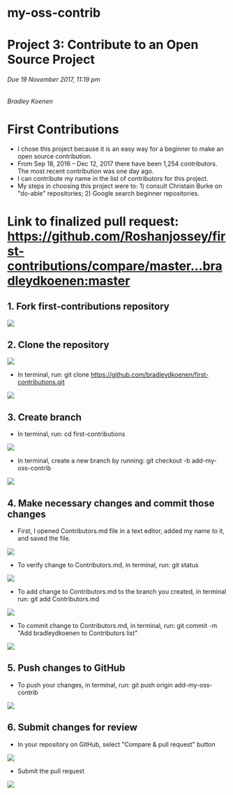 # my-oss-contrib
# Project 3: Contribute to an Open Source Project
###### Due 19 November 2017, 11:19 pm
###### Bradley Koenen
# First Contributions
  - I chose this project because it is an easy way for a beginner to make an open source contribution.  
  - From Sep 18, 2016 – Dec 12, 2017 there have been 1,254 contributors.  The most recent contribution was one day ago. 
  - I can contribute my name in the list of contributors for this project.  
  - My steps in choosing this project were to: 1) consult Christain Burke on "do-able" repositories; 2) Google search beginner     repositories.    
# Link to finalized pull request: https://github.com/Roshanjossey/first-contributions/compare/master...bradleydkoenen:master
## 1.  Fork first-contributions repository
<img src="forkrepository.png" label="Fork Repository">

## 2.  Clone the repository
<img src="clonerepository.png" label="Clone Repository">

  - In terminal, run: git clone https://github.com/bradleydkoenen/first-contributions.git
  <img src="clonerepositoryterminal.png" label="Clone Repository Terminal">
  
## 3.  Create branch

  - In terminal, run: cd first-contributions
  <img src="firstcontributionsterminal.png" label="First Contributions Terminal">
  
  - In terminal, create a new branch by running: git checkout -b add-my-oss-contrib
  <img src="mycontribbranch.png" label="My Contrib Branch">
  
## 4.  Make necessary changes and commit those changes

  - First, I opened Contributors.md file in a text editor, added my name to it, and saved the file.
  <img src="nameineditor.png" label="Name In Editor">
  
  - To verify change to Contributors.md, in terminal, run: git status
  <img src="gitstatus.png" label="Git Status">
  
  - To add change to Contributors.md to the branch you created, in terminal run: git add Contributors.md
  <img src="gitaddchange.png" label="Git Add Change">
  
  - To commit change to Contributors.md, in terminal, run: git commit -m "Add bradleydkoenen to Contributors list"
  <img src="addnametolist.png" label="Add Name To List">
  
## 5.  Push changes to GitHub

  - To push your changes, in terminal, run: git push origin add-my-oss-contrib
  <img src="addossorigin.png" label="Add OSS Origin">
  
## 6.  Submit changes for review
  
  - In your repository on GitHub, select "Compare & pull request" button
  <img src="pullrequestbutton.png" label="Pull Request Button">
 
  - Submit the pull request
  <img src="submitrequest.png" label="Submit Request">
 
  

